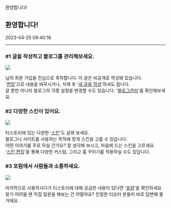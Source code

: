   환영합니다!

환영합니다!
------

2023-04-25 09:40:18

* * *

### #1 글을 작성하고 블로그를 관리해보세요.

![](./img/img.jpg)

님의 회원 가입을 진심으로 축하합니다. 이 글은 비공개로 작성돼 있습니다.  
'[편집](/manage/post/1)'으로 내용을 바꾸시거나, 삭제 후 '[새 글을 작성](/manage/post)'하셔도 됩니다.  
글 뿐만 아니라 블로그의 각종 설정을 변경할 수도 있습니다. '[블로그관리](/manage)'를 확인해보세요.

### #2 다양한 스킨이 있어요.

![](./img/img_1.jpg)

티스토리에 있는 다양한 '[스킨](https://www.tistory.com/skin)'도 살펴 보세요.  
블로그나 사이트를 사용하는 목적에 맞게 스킨을 고를 수 있습니다.  
어떤 이야기를 주로 하실 건가요? 잘 생각해 보시고, 마음에 드는 스킨을 고르세요.  
'[스킨 편집](/manage/design/skin/edit#/)'을 통해 다양한 커스텀, 그리고 홈 꾸미기를 적용하실 수도 있답니다.

### #3 포럼에서 사람들과 소통하세요.

![](./img/img_2.jpg)

마지막으로 사용하시다가 티스토리에 대해 궁금한 내용이 있다면 '[포럼](https://www.tistory.com/community/forum)'을 확인하세요.  
찾기 어려울 땐 직접 질문을 해보는 건 어떨까요? 친절한 티슷터 분들이 바로 답변해 줄 거에요.